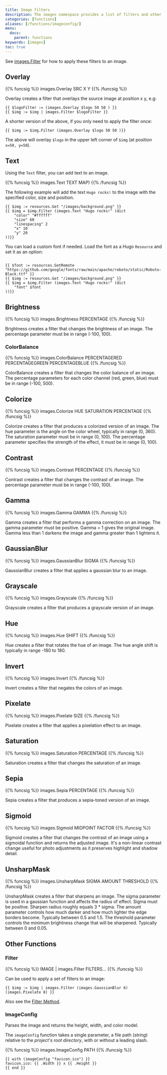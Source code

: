 ```yaml
---
title: Image filters
description: The images namespace provides a list of filters and other image related functions.
categories: [functions]
aliases: [/functions/imageconfig/]
menu:
  docs:
    parent: functions
keywords: [images]
toc: true
---
```


See [images.Filter](#filter) for how to apply these filters to an image.

## Overlay

{{% funcsig %}}
images.Overlay SRC X Y
{{% /funcsig %}}

Overlay creates a filter that overlays the source image at position x y, e.g:


```go-html-template
{{ $logoFilter := (images.Overlay $logo 50 50 ) }}
{{ $img := $img | images.Filter $logoFilter }}
```

A shorter version of the above, if you only need to apply the filter once:

```go-html-template
{{ $img := $img.Filter (images.Overlay $logo 50 50 )}}
```

The above will overlay `$logo` in the upper left corner of `$img` (at position `x=50, y=50`).

## Text

Using the `Text` filter, you can add text to an image.

{{% funcsig %}}
images.Text TEXT MAP)
{{% /funcsig %}}

The following example will add the text `Hugo rocks!` to the image with the specified color, size and position.

```go-html-template
{{ $img := resources.Get "/images/background.png" }}
{{ $img = $img.Filter (images.Text "Hugo rocks!" (dict
    "color" "#ffffff"
    "size" 60
    "linespacing" 2
    "x" 10
    "y" 20
))}}
```

You can load a custom font if needed. Load the font as a Hugo `Resource` and set it as an option:

```go-html-template

{{ $font := resources.GetRemote "https://github.com/google/fonts/raw/main/apache/roboto/static/Roboto-Black.ttf" }}
{{ $img := resources.Get "/images/background.png" }}
{{ $img = $img.Filter (images.Text "Hugo rocks!" (dict
    "font" $font
))}}
```


## Brightness

{{% funcsig %}}
images.Brightness PERCENTAGE
{{% /funcsig %}}

Brightness creates a filter that changes the brightness of an image.
The percentage parameter must be in range (-100, 100).

### ColorBalance

{{% funcsig %}}
images.ColorBalance PERCENTAGERED PERCENTAGEGREEN PERCENTAGEBLUE
{{% /funcsig %}}

ColorBalance creates a filter that changes the color balance of an image.
The percentage parameters for each color channel (red, green, blue) must be in range (-100, 500).

## Colorize

{{% funcsig %}}
images.Colorize HUE SATURATION PERCENTAGE
{{% /funcsig %}}

Colorize creates a filter that produces a colorized version of an image.
The hue parameter is the angle on the color wheel, typically in range (0, 360).
The saturation parameter must be in range (0, 100).
The percentage parameter specifies the strength of the effect, it must be in range (0, 100).

## Contrast

{{% funcsig %}}
images.Contrast PERCENTAGE
{{% /funcsig %}}

Contrast creates a filter that changes the contrast of an image.
The percentage parameter must be in range (-100, 100).

## Gamma

{{% funcsig %}}
images.Gamma GAMMA
{{% /funcsig %}}

Gamma creates a filter that performs a gamma correction on an image.
The gamma parameter must be positive. Gamma = 1 gives the original image.
Gamma less than 1 darkens the image and gamma greater than 1 lightens it.

## GaussianBlur

{{% funcsig %}}
images.GaussianBlur SIGMA
{{% /funcsig %}}

GaussianBlur creates a filter that applies a gaussian blur to an image.

## Grayscale

{{% funcsig %}}
images.Grayscale
{{% /funcsig %}}

Grayscale creates a filter that produces a grayscale version of an image.

## Hue

{{% funcsig %}}
images.Hue SHIFT
{{% /funcsig %}}

Hue creates a filter that rotates the hue of an image.
The hue angle shift is typically in range -180 to 180.

## Invert

{{% funcsig %}}
images.Invert
{{% /funcsig %}}

Invert creates a filter that negates the colors of an image.

## Pixelate

{{% funcsig %}}
images.Pixelate SIZE
{{% /funcsig %}}

Pixelate creates a filter that applies a pixelation effect to an image.

## Saturation

{{% funcsig %}}
images.Saturation PERCENTAGE
{{% /funcsig %}}

Saturation creates a filter that changes the saturation of an image.

## Sepia

{{% funcsig %}}
images.Sepia PERCENTAGE
{{% /funcsig %}}

Sepia creates a filter that produces a sepia-toned version of an image.

## Sigmoid

{{% funcsig %}}
images.Sigmoid MIDPOINT FACTOR
{{% /funcsig %}}

Sigmoid creates a filter that changes the contrast of an image using a sigmoidal function and returns the adjusted image.
It's a non-linear contrast change useful for photo adjustments as it preserves highlight and shadow detail.

## UnsharpMask

{{% funcsig %}}
images.UnsharpMask SIGMA AMOUNT THRESHOLD
{{% /funcsig %}}

UnsharpMask creates a filter that sharpens an image.
The sigma parameter is used in a gaussian function and affects the radius of effect.
Sigma must be positive. Sharpen radius roughly equals 3 * sigma.
The amount parameter controls how much darker and how much lighter the edge borders become. Typically between 0.5 and 1.5.
The threshold parameter controls the minimum brightness change that will be sharpened. Typically between 0 and 0.05.

## Other Functions

### Filter

{{% funcsig %}}
IMAGE | images.Filter FILTERS...
{{% /funcsig %}}

Can be used to apply a set of filters to an image:

```go-html-template
{{ $img := $img | images.Filter (images.GaussianBlur 6) (images.Pixelate 8) }}
```

Also see the [Filter Method](/content-management/image-processing/#filter).

### ImageConfig

Parses the image and returns the height, width, and color model.

The `imageConfig` function takes a single parameter, a file path (_string_) relative to the _project's root directory_, with or without a leading slash.

{{% funcsig %}}
images.ImageConfig PATH
{{% /funcsig %}}

```go-html-template
{{ with (imageConfig "favicon.ico") }}
favicon.ico: {{ .Width }} x {{ .Height }}
{{ end }}
```
